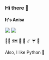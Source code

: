 ### Hi there 👋

<!--
**anisaoshafi/anisaoshafi** is a ✨ _special_ ✨ repository because its `README.md` (this file) appears on your GitHub profile.

Here are some ideas to get you started:

- 🔭 I’m currently working on ...
- 🌱 I’m currently learning ...
- 👯 I’m looking to collaborate on ...
- 🤔 I’m looking for help with ...
- 💬 Ask me about ...
- 📫 How to reach me: ...
- 😄 Pronouns: ...
- ⚡ Fun fact: ...
-->
#### It's Anisa 

<a href="https://www.linkedin.com/in/anisaoshafi/" target="_blank"><img src="https://img.shields.io/badge/-anisaoshafi-blue?style=flat-square&logo=Linkedin&logoColor=white&link=https://www.linkedin.com/in/anisaoshafi" ></a> <a href="https://www.twitter.com/anisaoshafi" target="_blank"><img src="https://img.shields.io/badge/-anisaoshafi-1DA1F2?style=flat-square&logo=twitter&logoColor=white&link=https://www.twitter.com/anisaoshafi" ></a>


 🧘‍♀️ 🗺  🥖 🍕 ☄️ ☔️ 🌊 

Also, I like Python :snake:
